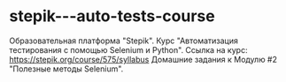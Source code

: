 # stepik---auto-tests-course
Образовательная платформа "Stepik".
Курс "Автоматизация тестирования с помощью Selenium и Python". Ссылка на курс: https://stepik.org/course/575/syllabus
Домашние задания к Модулю #2 "Полезные методы Selenium".
